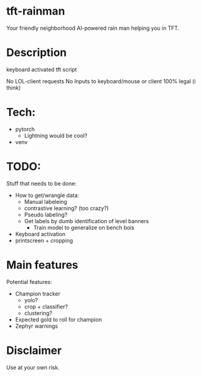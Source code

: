 # tft-rainman
Your friendly neighborhood AI-powered rain man helping you in TFT.

# Description
keyboard activated tft script

No LOL-client requests
No Inputs to keyboard/mouse or client
100% legal (i think)
# Tech:
- pytorch
  - Lightning would be cool?
- venv

# TODO:
Stuff that needs to be done:
- How to get/wrangle data:
  - Manual labeleing
  - contrastive learning? (too crazy?)
  - Pseudo labeling?
  - Get labels by dumb identification of level banners
    - Train model to generalize on bench bois
- Keyboard activation
- printscreen + cropping

# Main features
Potential features:
- Champion tracker
  - yolo?
  - crop + classifier?
  - clustering?
- Expected gold to roll for champion
- Zephyr warnings

# Disclaimer
Use at your own risk. 
